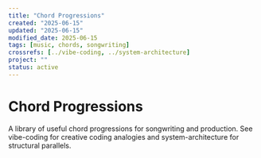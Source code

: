 ```yaml
---
title: "Chord Progressions"
created: "2025-06-15"
updated: "2025-06-15"
modified_date: 2025-06-15
tags: [music, chords, songwriting]
crossrefs: [../vibe-coding, ../system-architecture]
project: ""
status: active
---
```


# Chord Progressions

A library of useful chord progressions for songwriting and production. See vibe-coding for creative coding analogies and system-architecture for structural parallels. 